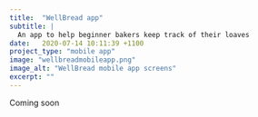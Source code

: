 ```yaml
---
title:  "WellBread app"
subtitle: |
  An app to help beginner bakers keep track of their loaves
date:   2020-07-14 10:11:39 +1100
project_type: "mobile app"
image: "wellbreadmobileapp.png"
image_alt: "WellBread mobile app screens"
excerpt: ""
---
```


Coming soon